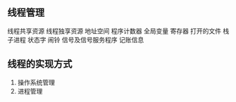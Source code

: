 ## 线程管理

线程共享资源            线程独享资源
地址空间                程序计数器
全局变量                寄存器
打开的文件              栈
子进程                  状态字
闹铃
信号及信号服务程序
记账信息

## 线程的实现方式
1. 操作系统管理
2. 进程管理